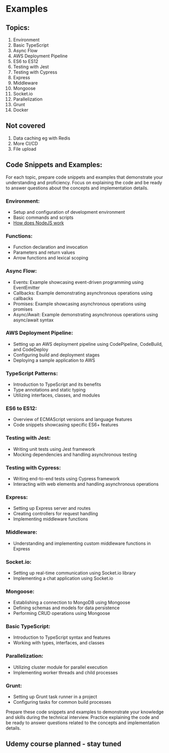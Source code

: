 # Examples

## Topics:

1. Environment
2. Basic TypeScript
3. Async Flow
4. AWS Deployment Pipeline
6. ES6 to ES12
7. Testing with Jest
8. Testing with Cypress
9. Express
10. Middleware
11. Mongoose
12. Socket.io
13. Parallelization
14. Grunt
15. Docker

## Not covered
1. Data caching eg with Redis
2. More CI/CD
3. File upload

## Code Snippets and Examples:

For each topic, prepare code snippets and examples that demonstrate your understanding and proficiency. Focus on explaining the code and be ready to answer questions about the concepts and implementation details.

### Environment:

- Setup and configuration of development environment
- Basic commands and scripts
-  [How does NodeJS work](https://chaudharypulkit93.medium.com/how-does-nodejs-work-beginner-to-advanced-event-loop-v8-engine-libuv-threadpool-bbe9b41b5bdd)


### Functions:

- Function declaration and invocation
- Parameters and return values
- Arrow functions and lexical scoping

### Async Flow:

- Events: Example showcasing event-driven programming using EventEmitter
- Callbacks: Example demonstrating asynchronous operations using callbacks
- Promises: Example showcasing asynchronous operations using promises
- Async/Await: Example demonstrating asynchronous operations using async/await syntax

### AWS Deployment Pipeline:

- Setting up an AWS deployment pipeline using CodePipeline, CodeBuild, and CodeDeploy
- Configuring build and deployment stages
- Deploying a sample application to AWS

### TypeScript Patterns:

- Introduction to TypeScript and its benefits
- Type annotations and static typing
- Utilizing interfaces, classes, and modules

### ES6 to ES12:

- Overview of ECMAScript versions and language features
- Code snippets showcasing specific ES6+ features

### Testing with Jest:

- Writing unit tests using Jest framework
- Mocking dependencies and handling asynchronous testing

### Testing with Cypress:

- Writing end-to-end tests using Cypress framework
- Interacting with web elements and handling asynchronous operations

### Express:

- Setting up Express server and routes
- Creating controllers for request handling
- Implementing middleware functions

### Middleware:

- Understanding and implementing custom middleware functions in Express

### Socket.io:

- Setting up real-time communication using Socket.io library
- Implementing a chat application using Socket.io

### Mongoose:

- Establishing a connection to MongoDB using Mongoose
- Defining schemas and models for data persistence
- Performing CRUD operations using Mongoose

### Basic TypeScript:

- Introduction to TypeScript syntax and features
- Working with types, interfaces, and classes

### Parallelization:

- Utilizing cluster module for parallel execution
- Implementing worker threads and child processes

### Grunt:

- Setting up Grunt task runner in a project
- Configuring tasks for common build processes

Prepare these code snippets and examples to demonstrate your knowledge and skills during the technical interview. Practice explaining the code and be ready to answer questions related to the concepts and implementation details.

## Udemy course planned - stay tuned


